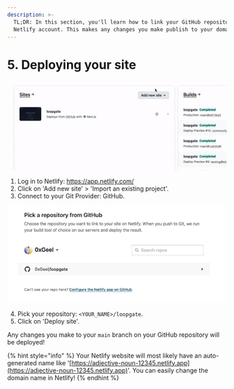 ```yaml
---
description: >-
  TL;DR: In this section, you'll learn how to link your GitHub repository with a
  Netlify account. This makes any changes you make publish to your domain!
---
```


# 5. Deploying your site



!['Pushing' new changes to GitHub using VS Code](../../public/images/docs/netlify-import-project.gif)

1. Log in to Netlify: https://app.netlify.com/
2. Click on 'Add new site' > 'Import an existing project'.
3. Connect to your Git Provider: GitHub.

![Picking the right GitHub repository](../../public/images/docs/netlify-choose-repo.png)

4. Pick your repository: `<YOUR_NAME>/loopgate`.
5. Click on 'Deploy site'.

Any changes you make to your `main` branch on your GitHub repository will be deployed!

{% hint style="info" %}
Your Netlify website will most likely have an auto-generated name like '[https://adjective-noun-12345.netlify.app](https://adjective-noun-12345.netlify.app)'. You can easily change the domain name in Netlify!
{% endhint %}
